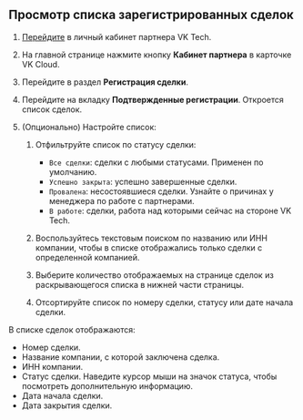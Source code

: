 ## Просмотр списка зарегистрированных сделок

1. [Перейдите](https://partners.tech.vk.com) в личный кабинет партнера VK Tech.
1. На главной странице нажмите кнопку **Кабинет партнера** в карточке VK Cloud.
1. Перейдите в раздел **Регистрация сделки**.
1. Перейдите на вкладку **Подтвержденные регистрации**. Откроется список сделок.
1. (Опционально) Настройте список:

    1. Отфильтруйте список по статусу сделки:

        - `Все сделки`: сделки с любыми статусами. Применен по умолчанию.
        - `Успешно закрыта`: успешно завершенные сделки.
        - `Провалена`: несостоявшиеся сделки. Узнайте о причинах у менеджера по работе с партнерами.
        - `В работе`: сделки, работа над которыми сейчас на стороне VK Tech.
    1. Воспользуйтесь текстовым поиском по названию или ИНН компании, чтобы в списке отображались только сделки с определенной компанией.
    1. Выберите количество отображаемых на странице сделок из раскрывающегося списка в нижней части страницы.
    1. Отсортируйте список по номеру сделки, статусу или дате начала сделки.

В списке сделок отображаются:

- Номер сделки.
- Название компании, с которой заключена сделка.
- ИНН компании.
- Статус сделки. Наведите курсор мыши на значок статуса, чтобы посмотреть дополнительную информацию.
- Дата начала сделки.
- Дата закрытия сделки.
